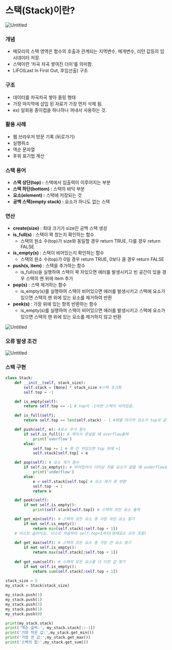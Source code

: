 # 스택(Stack)이란?

![Untitled](https://prod-files-secure.s3.us-west-2.amazonaws.com/5af00c9a-3d05-448f-a1d8-fe2258567f98/39a42116-0aa8-44cd-b50d-52093185995f/Untitled.png)

### 개념

- 메모리의 스택 영역은 함수의 호출과 관계되는 지역변수, 매개변수, 리턴 값등의 임시데이터 저장.
- 스택이란 ‘차곡 차곡 쌓여진 더미’를 의미함.
- LIFO(Last In First Out, 후입선출) 구조

### 구조

- 데이터를 차곡차곡 쌓아 올링 형태
- 가장 마지막에 삽입 된 자료가 가장 먼저 삭제 됨.
- ex) 일회용 종이컵을 하나하나 꺼내서 사용하는 것.

### 활용 사례

- 웹 브라우저 방문 기록 (뒤로가기)
- 실행취소
- 역순 문자열
- 후위 표기법 계산

### **스택 용어**

- **스택 상단(top) :** 스택에서 입출력이 이루어지는 부분
- **스택 하단(bottom) :** 스택의 바닥 부분
- **요소(element) :** 스택에 저장되는 것
- **공백 스택(empty stack) :** 요소가 하나도 없는 스택

### 연산

- **create(size)** : 최대 크기가 size인 공백 스택 생성
- **is_full(s)** : 스택이 꽉 찼는지 확인하는 함수
    - 스택의 원소 수(top)가 size와 동일할 경우 return TRUE, 다를 경우 return FALSE
- **is_empty(s)** : 스택이 비어있는지 확인하는 함수
    - 스택의 원소 수(top)가 0일 경우 return TRUE, 0보다 클 경우 return FALSE
- **push(s, item)** :  스택을 추가하는 함수
    - is_full(s)을 실행하여 스택이 꽉 차있으면 에러를 발생시키고 빈 공간이 있을 경우 스택의 맨 위에 item 추가
- **pop(s)** : 스택 제거하는 함수
    - is_empty(s)를 실행하여 스택이 비어있으면 에러를 발생시키고 스택에 요소가 있으면 스택의 맨 위에 있는 요소를 제거하여 반환
- **peek(s)** : 가장 위에 있는 항목 반환하는 함수
    - is_empty(s)를 실행하여 스택이 비어있으면 에러를 발생시키고 스택에 요소가 있으면 스택의 맨 위에 있는 요소를 제거하지 않고 반환

![Untitled](https://prod-files-secure.s3.us-west-2.amazonaws.com/5af00c9a-3d05-448f-a1d8-fe2258567f98/3c38ba11-29c2-43b9-9bf4-a5b588b8afb0/Untitled.png)

### 오류 발생 조건

![Untitled](https://prod-files-secure.s3.us-west-2.amazonaws.com/5af00c9a-3d05-448f-a1d8-fe2258567f98/2d901159-e0c3-43a1-a10c-0bfda2a34d52/Untitled.png)

### 스택 구현

```python
class Stack:
    def __init__(self, stack_size):   
        self.stack = [None] * stack_size #스택 초기화 
        self.top = -1 

    def is_empty(self):
        return self.top == -1 # top이 -1이면 스택이 비어있음.

    def is_full(self):
        return self.top == len(self.stack) - 1 #배열 마지막 요소가 top과 같으면 꽉참

    def push(self, e): #요소 추가 함수
        if self.is_full(): # 꽉차서 못넣을 때 overflow출력
            print('overflow')
        else:
            self.top += 1 # 꽉 안 차있으면 top 위에 +1
            self.stack[self.top] = e

    def pop(self): # 요소 제거 함수
        if self.is_empty(): # 비어있어서 더이상 지울 요소가 없을 때 underflow출력
            print('underflow')
        else:
            e = self.stack[self.top] # 요소 제거 후 반환
            self.top -= 1
            return e

    def peek(self):
        if not self.is_empty():
            print(self.stack[self.top]) # 스택의 모든 요소 출력

    def get_min(self): # 스택의 모든 요소 중 가장 작은 요소 찾기
        if not self.is_empty():
            return min(self.stack[:self.top + 1])
    # 리스트 슬라이싱. 리스트 처음부터 self.top+1까지(현재요소 모두 포함)
        
    def get_max(self): # 스택의 모든 요소 중 가장 큰 요소 찾기
        if not self.is_empty():
            return max(self.stack[:self.top + 1])
        
    def get_sum(self): # 스택의 모든 요소를 다 더한 값 찾기
        if not self.is_empty():
            return sum(self.stack[:self.top + 1])
		
stack_size = 5
my_stack = Stack(stack_size)

my_stack.push(1)
my_stack.push(1)
my_stack.push(3)
my_stack.push(1)
my_stack.push(0)

print(my_stack.stack)
print('역순 출력:', my_stack.stack[::-1])
print('가장 작은 값:',my_stack.get_min())
print('가장 큰 값:',my_stack.get_max())
print('스택의 합:',my_stack.get_sum())
```